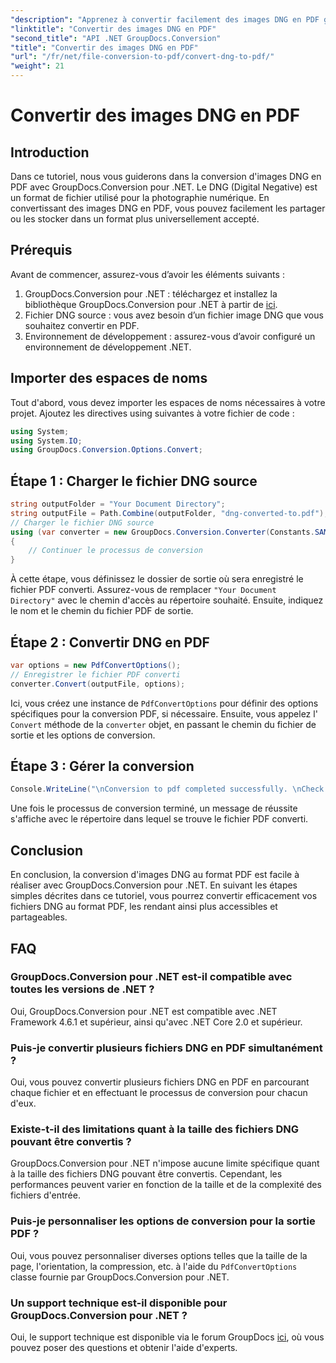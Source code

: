 ```yaml
---
"description": "Apprenez à convertir facilement des images DNG en PDF grâce à GroupDocs.Conversion pour .NET. Suivez notre guide étape par étape pour une conversion fluide."
"linktitle": "Convertir des images DNG en PDF"
"second_title": "API .NET GroupDocs.Conversion"
"title": "Convertir des images DNG en PDF"
"url": "/fr/net/file-conversion-to-pdf/convert-dng-to-pdf/"
"weight": 21
---
```


# Convertir des images DNG en PDF

## Introduction
Dans ce tutoriel, nous vous guiderons dans la conversion d'images DNG en PDF avec GroupDocs.Conversion pour .NET. Le DNG (Digital Negative) est un format de fichier utilisé pour la photographie numérique. En convertissant des images DNG en PDF, vous pouvez facilement les partager ou les stocker dans un format plus universellement accepté.
## Prérequis
Avant de commencer, assurez-vous d’avoir les éléments suivants :
1. GroupDocs.Conversion pour .NET : téléchargez et installez la bibliothèque GroupDocs.Conversion pour .NET à partir de [ici](https://releases.groupdocs.com/conversion/net/).
2. Fichier DNG source : vous avez besoin d’un fichier image DNG que vous souhaitez convertir en PDF.
3. Environnement de développement : assurez-vous d’avoir configuré un environnement de développement .NET.

## Importer des espaces de noms
Tout d'abord, vous devez importer les espaces de noms nécessaires à votre projet. Ajoutez les directives using suivantes à votre fichier de code :
```csharp
using System;
using System.IO;
using GroupDocs.Conversion.Options.Convert;
```
## Étape 1 : Charger le fichier DNG source
```csharp
string outputFolder = "Your Document Directory";
string outputFile = Path.Combine(outputFolder, "dng-converted-to.pdf");
// Charger le fichier DNG source
using (var converter = new GroupDocs.Conversion.Converter(Constants.SAMPLE_DNG))
{
    // Continuer le processus de conversion
}
```
À cette étape, vous définissez le dossier de sortie où sera enregistré le fichier PDF converti. Assurez-vous de remplacer `"Your Document Directory"` avec le chemin d'accès au répertoire souhaité. Ensuite, indiquez le nom et le chemin du fichier PDF de sortie.
## Étape 2 : Convertir DNG en PDF
```csharp
var options = new PdfConvertOptions();
// Enregistrer le fichier PDF converti
converter.Convert(outputFile, options);
```
Ici, vous créez une instance de `PdfConvertOptions` pour définir des options spécifiques pour la conversion PDF, si nécessaire. Ensuite, vous appelez l' `Convert` méthode de la `converter` objet, en passant le chemin du fichier de sortie et les options de conversion.
## Étape 3 : Gérer la conversion
```csharp
Console.WriteLine("\nConversion to pdf completed successfully. \nCheck output in {0}", outputFolder);
```
Une fois le processus de conversion terminé, un message de réussite s'affiche avec le répertoire dans lequel se trouve le fichier PDF converti.

## Conclusion
En conclusion, la conversion d'images DNG au format PDF est facile à réaliser avec GroupDocs.Conversion pour .NET. En suivant les étapes simples décrites dans ce tutoriel, vous pourrez convertir efficacement vos fichiers DNG au format PDF, les rendant ainsi plus accessibles et partageables.
## FAQ
### GroupDocs.Conversion pour .NET est-il compatible avec toutes les versions de .NET ?
Oui, GroupDocs.Conversion pour .NET est compatible avec .NET Framework 4.6.1 et supérieur, ainsi qu'avec .NET Core 2.0 et supérieur.
### Puis-je convertir plusieurs fichiers DNG en PDF simultanément ?
Oui, vous pouvez convertir plusieurs fichiers DNG en PDF en parcourant chaque fichier et en effectuant le processus de conversion pour chacun d'eux.
### Existe-t-il des limitations quant à la taille des fichiers DNG pouvant être convertis ?
GroupDocs.Conversion pour .NET n'impose aucune limite spécifique quant à la taille des fichiers DNG pouvant être convertis. Cependant, les performances peuvent varier en fonction de la taille et de la complexité des fichiers d'entrée.
### Puis-je personnaliser les options de conversion pour la sortie PDF ?
Oui, vous pouvez personnaliser diverses options telles que la taille de la page, l'orientation, la compression, etc. à l'aide du `PdfConvertOptions` classe fournie par GroupDocs.Conversion pour .NET.
### Un support technique est-il disponible pour GroupDocs.Conversion pour .NET ?
Oui, le support technique est disponible via le forum GroupDocs [ici](https://forum.groupdocs.com/c/conversion/11), où vous pouvez poser des questions et obtenir l'aide d'experts.
